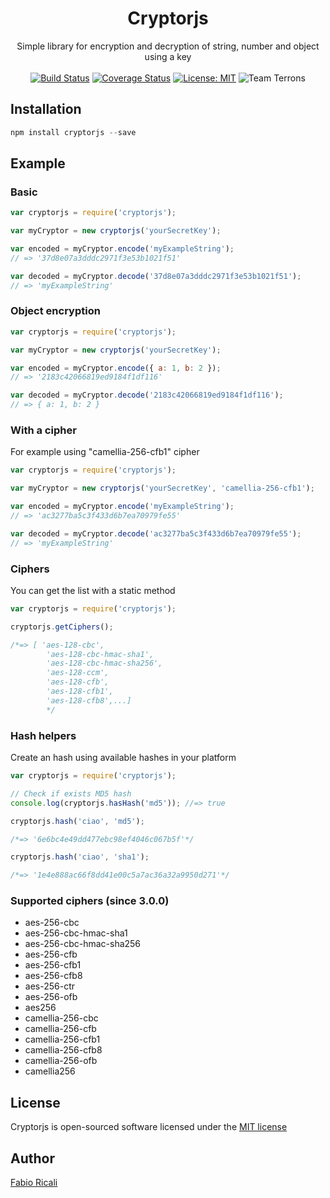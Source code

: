 <div align="center">
<h1>Cryptorjs</h1>
Simple library for encryption and decryption of string, number and object using a key
<br/><br/>
<a href="https://travis-ci.org/fabioricali/Cryptor" target="_blank"><img src="https://travis-ci.org/fabioricali/Cryptor.svg?branch=master" title="Build Status"/></a>
<a href="https://coveralls.io/github/fabioricali/Cryptor?branch=master" target="_blank"><img src="https://coveralls.io/repos/github/fabioricali/Cryptor/badge.svg?branch=master" title="Coverage Status"/></a>
<a href="https://opensource.org/licenses/MIT" target="_blank"><img src="https://img.shields.io/badge/License-MIT-yellow.svg" title="License: MIT"/></a>
<img src="https://img.shields.io/badge/team-terrons-orange.svg" title="Team Terrons"/>
</div>

## Installation

```javascript
npm install cryptorjs --save
```

## Example
### Basic
```javascript
var cryptorjs = require('cryptorjs');

var myCryptor = new cryptorjs('yourSecretKey');

var encoded = myCryptor.encode('myExampleString');
// => '37d8e07a3dddc2971f3e53b1021f51'

var decoded = myCryptor.decode('37d8e07a3dddc2971f3e53b1021f51');
// => 'myExampleString'
```
### Object encryption
```javascript
var cryptorjs = require('cryptorjs');

var myCryptor = new cryptorjs('yourSecretKey');

var encoded = myCryptor.encode({ a: 1, b: 2 });
// => '2183c42066819ed9184f1df116'

var decoded = myCryptor.decode('2183c42066819ed9184f1df116');
// => { a: 1, b: 2 }
```

### With a cipher
For example using "camellia-256-cfb1" cipher
```javascript
var cryptorjs = require('cryptorjs');

var myCryptor = new cryptorjs('yourSecretKey', 'camellia-256-cfb1');

var encoded = myCryptor.encode('myExampleString');
// => 'ac3277ba5c3f433d6b7ea70979fe55'

var decoded = myCryptor.decode('ac3277ba5c3f433d6b7ea70979fe55');
// => 'myExampleString'
```

### Ciphers
You can get the list with a static method
```javascript
var cryptorjs = require('cryptorjs');

cryptorjs.getCiphers();

/*=> [ 'aes-128-cbc',
        'aes-128-cbc-hmac-sha1',
        'aes-128-cbc-hmac-sha256',
        'aes-128-ccm',
        'aes-128-cfb',
        'aes-128-cfb1',
        'aes-128-cfb8',...]
        */
```

### Hash helpers
Create an hash using available hashes in your platform
```javascript
var cryptorjs = require('cryptorjs');

// Check if exists MD5 hash
console.log(cryptorjs.hasHash('md5')); //=> true

cryptorjs.hash('ciao', 'md5');

/*=> '6e6bc4e49dd477ebc98ef4046c067b5f'*/

cryptorjs.hash('ciao', 'sha1');

/*=> '1e4e888ac66f8dd41e00c5a7ac36a32a9950d271'*/
```

### Supported ciphers (since 3.0.0)
- aes-256-cbc
- aes-256-cbc-hmac-sha1
- aes-256-cbc-hmac-sha256
- aes-256-cfb
- aes-256-cfb1
- aes-256-cfb8
- aes-256-ctr
- aes-256-ofb
- aes256
- camellia-256-cbc
- camellia-256-cfb
- camellia-256-cfb1
- camellia-256-cfb8
- camellia-256-ofb
- camellia256

## License
Cryptorjs is open-sourced software licensed under the [MIT license](http://opensource.org/licenses/MIT)

## Author
[Fabio Ricali](http://rica.li)